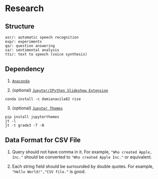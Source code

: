 # Research

## Structure

```
asr/: automatic speech recognition
exp/: experiments
qa/: question answering
sa/: sentimental analysis
tts/: text to speech (voice synthesis)
```

## Dependency

1. [`Anaconda`](https://www.continuum.io/)

2. (optional) [`Jupyter/IPython Slideshow Extension`](https://github.com/damianavila/RISE)

```
conda install -c damianavila82 rise
```

3. (optional) [`Jupyter Themes`](https://github.com/dunovank/jupyter-themes)

```
pip install jupyterthemes
jt -l
jt -t grade3 -T -N

```

## Data Format for CSV File

1. Query should not have comma in it. For example, `"Who created Apple, Inc."`
should be converted to `"Who created Apple Inc."` or equivalent.

2. Each string field should be surrounded by double quotes. For example,
`"Hello World!","CSV file."` is good.
